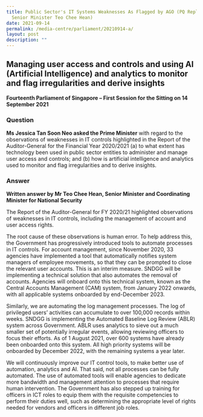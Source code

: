 ```yaml
---
title: Public Sector's IT Systems Weaknesses As Flagged by AGO (PQ Reply by
  Senior Minister Teo Chee Hean)
date: 2021-09-14
permalink: /media-centre/parliament/20210914-a/
layout: post
description: ""
---
```

## Managing user access and controls and using AI (Artificial Intelligence) and analytics to monitor and flag irregularities and derive insights

**Fourteenth Parliament of Singapore – First Session for the Sitting on 14 September 2021**

### Question

**Ms Jessica Tan Soon Neo asked the Prime Minister** with regard to the observations of weaknesses in IT controls highlighted in the Report of the Auditor-General for the Financial Year 2020/2021 (a) to what extent has technology been used in public sector entities to administer and manage user access and controls; and (b) how is artificial intelligence and analytics used to monitor and flag irregularities and to derive insights.

### Answer

**Written answer by Mr Teo Chee Hean, Senior Minister and Coordinating Minister for National Security**

The Report of the Auditor-General for FY 2020/21 highlighted observations of weaknesses in IT controls, including the management of account and user access rights.

The root cause of these observations is human error. To help address this, the Government has progressively introduced tools to automate processes in IT controls. For account management, since November 2020, 33 agencies have implemented a tool that automatically notifies system managers of employee movements, so that they can be prompted to close the relevant user accounts. This is an interim measure. SNDGG will be implementing a technical solution that also automates the removal of accounts. Agencies will onboard onto this technical system, known as the Central Accounts Management (CAM) system, from January 2022 onwards, with all applicable systems onboarded by end-December 2023.

Similarly, we are automating the log management processes. The log of privileged users’ activities can accumulate to over 100,000 records within weeks. SNDGG is implementing the Automated Baseline Log Review (ABLR) system across Government. ABLR uses analytics to sieve out a much smaller set of potentially irregular events, allowing reviewing officers to focus their efforts. As of 1 August 2021, over 600 systems have already been onboarded onto this system. All high priority systems will be onboarded by December 2022, with the remaining systems a year later.

We will continuously improve our IT control tools, to make better use of automation, analytics and AI. That said, not all processes can be fully automated. The use of automated tools will enable agencies to dedicate more bandwidth and management attention to processes that require human intervention. The Government has also stepped up training for officers in ICT roles to equip them with the requisite competencies to perform their duties well, such as determining the appropriate level of rights needed for vendors and officers in different job roles.